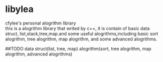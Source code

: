 libylea
=======

cfylee's personal alogrithm library<br>
this is a alogrithm library that writed by c++, it is contain of basic data struct,
list,stack,tree,map.and some useful alogrithms,including basic sort alogrithm, tree 
alogrithm, map alogrithm, and some advanced alogrithms.

##TODO
data struct(list, tree, map)
alogrithm(sort, tree alogrithm, map alogrithm, advanced alogrithms)


